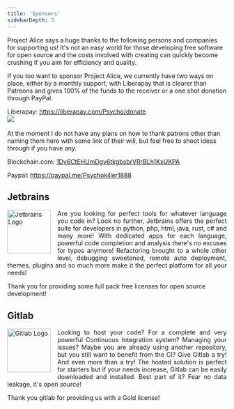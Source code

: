 ```yaml
---
title: 'Sponsors'
sidebarDepth: 3
---
```


Project Alice says a huge thanks to the following persons and companies for supporting us! It's not an easy world for those developing free software for open source and the costs involved with creating can quickly become crushing if you aim for efficiency and quality.

<p>
  If you too want to sponsor Project Alice, we currently have two ways on place, either by a monthly support, with Liberapay that is clearer than Patreons and gives 100% of the funds to the receiver or a one shot donation through PayPal.
</p>

<p>
  Liberapay: <a href="https://liberapay.com/Psycho/donate">https://liberapay.com/Psycho/donate</a><br>
  <img src="http://img.shields.io/liberapay/patrons/Psycho.svg?logo=liberapay"><br><br>
  At the moment I do not have any plans on how to thank patrons other than naming them here with some link of their will, but feel free to shoot ideas through if you have any.
</p>

<p>
  Blockchain.com: <a href="https://www.blockchain.com/">1Dv6CtEHUmDgv6tkgbsbrVRrBLh1KxUKPA</a>
</p>

<p>
  Paypal: <a href="https://paypal.me/Psychokiller1888">https://paypal.me/Psychokiller1888</a>
</p>

## Jetbrains
<p style="text-align: justify">
  <a href="https://www.jetbrains.com" style="float: left; margin-right: 15px; margin-bottom: 5px;">
    <img style="width: 100px;" alt="Jetbrains Logo" src="/images/jetbrains-variant-3.svg">
  </a>
  Are you looking for perfect tools for whatever language you code in? Look no further, Jetbrains offers the perfect suite for developers in python, php, html, java, rust, c# and many more! With dedicated apps for each language, powerful code completion and analysis there's no excuses for typos anymore! Refactoring brought to a whole other level, debugging sweetened, remote auto deployment, themes, plugins and so much more make it the perfect platform for all your needs!

  Thank you for providing some full pack free licenses for open source development!
</p>

## Gitlab
<p style="text-align: justify">
  <a href="https://www.gitlab.com" style="float: left; margin-right: 15px; margin-bottom: 5px;">
    <img style="width: 100px;" alt="Gitlab Logo" src="/images/gitlab.svg">
  </a>
  Looking to host your code? For a complete and very powerful Continuous Integration system? Managing your issues? Maybe you are already using another repository, but you still want to benefit from the CI? Give Gitlab a try! And even more than a try! The hosted solution is perfect for starters but if your needs increase, Gitlab can be easily downloaded and installed. Best part of it? Fear no data leakage, it's open source!

  Thank you gitlab for providing us with a Gold license!
</p>
